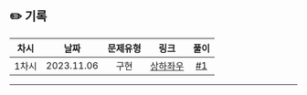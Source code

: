 ## ✏️ 기록   

| 차시 |    날짜    | 문제유형 | 링크 | 풀이 |
|:----:|:---------:|:----:|:-----:|:----:|
| 1차시 | 2023.11.06 |  구현  | [상하좌우](https://www.youtube.com/watch?v=2zjoKjt97vQ)  | [#1](https://github.com/AlgoLeadMe/AlgoLeadMe-2/pull/11) |
---
